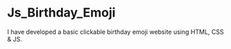 # Js_Birthday_Emoji
I have developed a basic clickable birthday emoji website using HTML, CSS &amp; JS.

